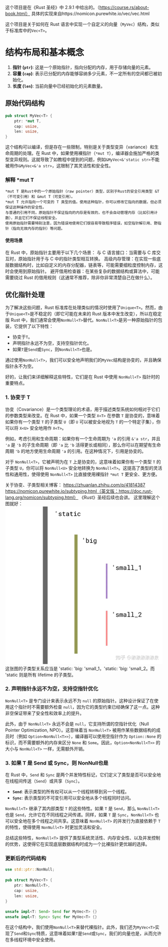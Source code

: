 这个项目是在《Rust 圣经》中 2.9.1 中给出的。（https://course.rs/about-book.html）
具体的实现来自https://nomicon.purewhite.io/vec/vec.html

这个项目是关于如何在 Rust 语言中实现一个自定义的向量（`MyVec`）结构，类似于标准库中的`Vec<T>`。

# 结构布局和基本概念

1. **指针 (`ptr`)**: 这是一个原始指针，指向分配的内存，用于存储向量的元素。
2. **容量 (`cap`)**: 表示已分配的内存能够容纳多少元素，不一定所有的空间都已被初始化。
3. **长度 (`len`)**: 当前向量中已经初始化的元素数量。

## 原始代码结构

```rust
pub struct MyVec<T> {
    ptr: *mut T,
    cap: usize,
    len: usize,
}
```

这个结构可以编译，但是存在一些限制，特别是关于类型变异（variance）和生命周期的处理。在 Rust 中，如果使用裸指针（`*mut T`），编译器会施加严格的类型变异规则。这就导致了如教程中提到的问题，例如`&MyVec<&'static str>`不能被用作`&MyVec<&'a str>`，这限制了其灵活性和安全性。

### 解释 \*mut T

    *mut T 是Rust中的一个原始指针（raw pointer）类型，区别于Rust的安全引用类型 &T（不可变引用）和 &mut T（可变引用）。
    *mut T 允许指向一个可变的 T 类型的值。使用这种指针，你可以修改它指向的数据，但必须保证这种操作的安全性。
    与普通的引用不同，原始指针不保证指向的内存是有效的，也不会自动管理内存（比如引用计数），并且它们不保证线程安全。
    使用原始指针需要特别注意，因为错误地使用它们很容易导致程序错误，如空指针解引用、野指针（指向无效内存的指针）等问题。

#### 使用场景

在 Rust 中，原始指针主要用于以下几个场景：
与 C 语言接口：当需要与 C 库交互时，原始指针用于与 C 中的指针类型相互转换。
高级内存管理：在实现一些底层数据结构时，比如自定义的内存分配器，链表等，可能需要细粒度控制内存，这时会使用到原始指针。
避开借用检查器：在某些复杂的数据结构或算法中，可能需要绕过 Rust 的借用规则（这通常不推荐，除非你非常清楚自己在做什么）。

## 优化指针处理

为了解决这些问题，Rust 标准库在处理类似的情况时使用了`Unique<T>`。然而，由于`Unique<T>`是不稳定的（即它可能在未来的 Rust 版本中发生改变），所以在稳定版 Rust 中，我们通常会使用`NonNull<T>`替代。`NonNull<T>`是另一种原始指针的包装，它提供了以下特性：

- 协变于`T`。
- 声明指针永远不为空，支持空指针优化。
- 如果`T`是`Send`或`Sync`，则`NonNull<T>`也是。

通过使用`NonNull<T>`，我们可以安全地声明我们的`MyVec`结构是协变的，并且确保指针永不为空。

好的，让我们来详细解释这些特性，它们是在 Rust 中使用 `NonNull<T>` 指针时的重要特点。

### 1. 协变于 T

协变（Covariance）是一个类型理论的术语，用于描述类型系统如何相对于它们的参数类型来改变。在 Rust 中，如果一个类型 `X<T>` 在参数 `T` 是协变的，意味着如果你有一个类型 `T` 的子类型 `U`（即 `U` 可以被安全地视为 `T` 的一个特定子集），你可以将 `X<U>` 安全地用作 `X<T>`。

例如，考虑引用和生命周期：如果你有一个生命周期为 `'a` 的引用 `&'a str`，并且 `'a` 是 `'b` 的子生命周期（即 `'a` 比 `'b` 活得更长或相同），那么你可以在期望有生命周期 `'b` 的地方使用生命周期 `'a` 的引用。在这种情况下，引用是协变的。

对于 `NonNull<T>`，它被声明为在 `T` 上是协变的，这意味着如果你有一个类型 `T` 的子类型 `U`，你可以将 `NonNull<U>` 安全地转换为 `NonNull<T>`。这提高了类型的灵活性和通用性，使得使用 `NonNull<T>` 比直接使用裸指针 `*mut T` 更安全、更方便。

关于协变、子类型相关博客：
https://zhuanlan.zhihu.com/p/41814387
https://nomicon.purewhite.io/subtyping.html（英文版：https://doc.rust-lang.org/nomicon/subtyping.html）
《Rust》圣经后续也会讲。
这里理解这个图就好：
![alt text](./img/1.png)
这张图的子类型关系应当是 'static: 'big: 'small_1，'static: 'big: 'small_2。而 'static 则是所有 lifetime 的子类型。

### 2. 声明指针永远不为空，支持空指针优化

`NonNull<T>` 是专门设计来表示永远不为 `null` 的原始指针。这种设计保证了在使用这个指针时不需要额外检查 `null`，因为它的类型约束已经确保了这一点。这种非空保证带来了安全性和效率上的提升。

此外，由于 `NonNull<T>` 永远不会是 `null`，它支持所谓的空指针优化（Null Pointer Optimization, NPO）。这意味着当 `NonNull<T>` 被用作某些数据结构的成员时（例如 `Option<NonNull<T>>`），编译器可以使用空指针作为 `Option::None` 的标识，而不需要额外的内存来区分 `None` 和 `Some`。因此，`Option<NonNull<T>>` 的大小与 `NonNull<T>` 一样，无需额外开销。

### 3. 如果 T 是 Send 或 Sync，则 NonNull<T>也是

在 Rust 中，`Send` 和 `Sync` 是两个并发特性标记，它们定义了类型是否可以安全地在线程间传送（`Send`）或共享（`Sync`）。

- **`Send`**: 表示类型的所有权可以从一个线程转移到另一个线程。
- **`Sync`**: 表示类型的不可变引用可以安全地从多个线程同时访问。

`NonNull<T>` 继承了其内部类型 `T` 的这些特性。如果 `T` 是 `Send`，那么 `NonNull<T>` 也是 `Send`，允许它在不同线程之间传递。同样，如果 `T` 是 `Sync`，`NonNull<T>` 也可以安全地在多个线程之间共享。这意味着 `NonNull<T>` 的并发行为直接依赖于 `T` 的特性，使得使用 `NonNull<T>` 时更加灵活和安全。

总结这些特性，`NonNull<T>` 提供了类型系统灵活性、内存安全性、以及并发控制的优势，这使得它在实现底层数据结构时成为一个比裸指针更优越的选择。

### 更新后的代码结构

```rust
use std::ptr::NonNull;

pub struct MyVec<T> {
    ptr: NonNull<T>,
    cap: usize,
    len: usize,
}

unsafe impl<T: Send> Send for MyVec<T> {}
unsafe impl<T: Sync> Sync for MyVec<T> {}
```

在这个结构中，我们使用`NonNull<T>`来替代裸指针。此外，我们还为`MyVec<T>`实现了`Send`和`Sync`特质，这意味着如果`T`是`Send`或`Sync`，我们的向量也是，从而允许在多线程环境中安全使用。

